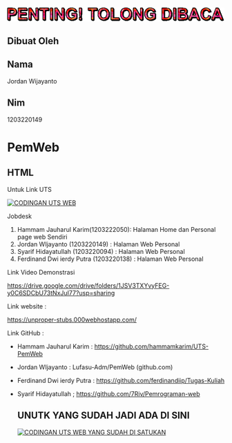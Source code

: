 
![Animasi](https://github.com/Lufasu-Adm/PemWeb/blob/main/text.gif)


## Dibuat Oleh
## Nama 
Jordan Wijayanto

## Nim
1203220149

# PemWeb

## HTML

Untuk Link UTS

[![CODINGAN UTS WEB]()](https://github.com/Lufasu-Adm/PemWeb/tree/main/UTS)

Jobdesk  

1.  Hammam Jauharul Karim(1203222050): Halaman Home dan Personal page web Sendiri 
2. Jordan WIjayanto (1203220149) : Halaman Web Personal  
3. Syarif Hidayatullah (1203220094) : Halaman Web Personal 
4. Ferdinand Dwi ierdy Putra (1203220138)  : Halaman Web Personal

Link Video Demonstrasi  

https://drive.google.com/drive/folders/1JSV3TXYvyFEG-y0C6SDCbU73tNxJuI77?usp=sharing 


Link website  :

https://unproper-stubs.000webhostapp.com/ 

Link GitHub  :

- Hammam Jauharul Karim : 
  https://github.com/hammamkarim/UTS-PemWeb
  
- Jordan WIjayanto : 
  Lufasu-Adm/PemWeb (github.com)

- Ferdinand Dwi ierdy Putra :
  https://github.com/ferdinandiip/Tugas-Kuliah

- Syarif Hidayatullah ;
  https://github.com/7Riv/Pemrograman-web


  ##



  ## UNUTK YANG SUDAH JADI ADA DI SINI

  [![CODINGAN UTS WEB YANG SUDAH DI SATUKAN]()](https://github.com/Lufasu-Adm/UTS-PemWeb)

